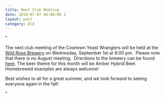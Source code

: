 ```yaml
---
title: Next Club Meeting
date: 2010-07-07 00:00:00 Z
layout: post
category: Old
---
```


"<p>The next club meeting of the Cowtown Yeast Wranglers will be held at the <a href="http://www.wildrosebrewery.com/" target="_blank">Wild Rose Brewery</a> on Wednesday&#44; September 1st at 8:00 pm.&#160; Please note that there is no August meeting.&#160; Directions to the brewery can be found <a href="http://www.wildrosebrewery.com/about-wildrose/calgary-brewery.html" target="_blank">here</a>. The beer theme for this month will be Amber Hybrid Beer.&#160; Homebrewed examples are always welcome!&#160;</p><p>Best wishes to all for a great summer&#44; and we look forward to seeing everyone again in the fall!</p>"
